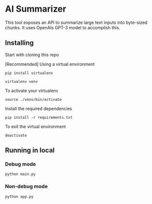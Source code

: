 # AI Summarizer

This tool exposes an API to summarize large text inputs into byte-sized chunks. It uses OpenAIs GPT-3 model to accomplish this.

## Installing
Start with cloning this repo

[Recommended] Using a virtual environment
```
pip install virtualenv

virtualenv venv
```
To activate your virtualenv
```
source ./venv/bin/activate
```

Install the required dependencies
```
pip install -r requirements.txt
```

To exit the virtual environment
```
deactivate
```

## Running in local

### Debug mode

```
python main.py
```

### Non-debug mode

```
python app.py
```
